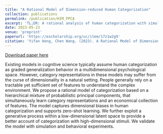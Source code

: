 ```yaml
---
title: "A Rational Model of Dimension-reduced Human Categorization"
collection: publications
permalink: /publication/HIM_PPCA
excerpt: 'TL;DR: A rational analysis of human categorization with simultaneous learning of low-dimensional local features.'
date: 2023-05-23
venue: 'preprint'
paperurl: 'https://escholarship.org/uc/item/17z1w2g9'
citation: 'Yifan Hong, Chen Wang. (2023). A Rational Model of Dimension-reduced Human Categorization; <i>arXiv preprint arXiv:2305.14383</i>.'
---
```


[Download paper here](https://arxiv.org/pdf/2305.14383.pdf)

Existing models in cognitive science typically assume human categorization as graded generalization behavior in a multidimensional psychological space. However, category representations in these models may suffer from the curse of dimensionality in a natural setting. People generally rely on a tractable yet sufficient set of features to understand the complex environment. We propose a rational model of categorization based on a hierarchical mixture of probabilistic principal components, that simultaneously learn category representations and an economical collection of features. The model captures dimensional biases in human categorization and supports zero-shot learning. We further exploit a generative process within a low-dimensional latent space to provide a better account of categorization with high-dimensional stimuli. We validate the model with simulation and behavioral experiments.
